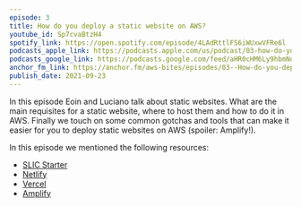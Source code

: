 ```yaml
---
episode: 3
title: How do you deploy a static website on AWS?
youtube_id: Sp7cvaBtzH4
spotify_link: https://open.spotify.com/episode/4LAdRttlFS6iWUxwVFRe6l
podcasts_apple_link: https://podcasts.apple.com/us/podcast/03-how-do-you-deploy-a-static-website-on-aws/id1585489017?i=1000536470401
podcasts_google_link: https://podcasts.google.com/feed/aHR0cHM6Ly9hbmNob3IuZm0vcy82YTMzMTJhMC9wb2RjYXN0L3Jzcw/episode/MjZhOTdmODYtYjllOC00MDYzLWI5MjctZGU5YWZmYTI2Yjgy?sa=X&ved=0CAUQkfYCahcKEwjQ4fnhqPX3AhUAAAAAHQAAAAAQAQ
anchor_fm_link: https://anchor.fm/aws-bites/episodes/03--How-do-you-deploy-a-static-website-on-AWS-e17ne47
publish_date: 2021-09-23
---
```


In this episode Eoin and Luciano talk about static websites. What are the main requisites for a static website, where to host them and how to do it in AWS. Finally we touch on some common gotchas and tools that can make it easier for you to deploy static websites on AWS (spoiler: Amplify!).

In this episode we mentioned the following resources:

- [SLIC Starter](https://github.com/fourTheorem/slic-starter)
- [Netlify](https://www.netlify.com/)
- [Vercel](https://vercel.com/)
- [Amplify](https://aws.amazon.com/amplify/)